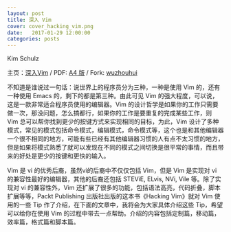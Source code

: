 ```yaml
---
layout: post
title: 深入 Vim
cover: cover_hacking_vim.png
date:   2017-01-29 12:00:00
categories: posts
---
```

Kim Schulz

主页：[深入Vim](https://github.com/M-Mono/Hacking_Vim) / PDF: [A4 版](https://github.com/M-Mono/Hacking_Vim/raw/master/Hacking%20Vim%20(A4).pdf) / Fork: [wuzhouhui](https://github.com/wuzhouhui/hacking_vim)


不知道是谁说过一句话：说世界上的程序员分为三种，一种是使用 Vim 的，还有一种使用 Emacs 的，剩下的都是第三种。由此可见 Vim 的强大程度，可以说，这是一款非常适合程序员使用的编辑器。Vim 的设计哲学是如果你的工作只需要做一次，那没问题，怎么搞都行，如果你的工作是要重复的完成某些工作，则 Vim 总可以帮你找到更少的按键方式来实现相同的目标，为此，Vim 设计了多种模式，常见的模式包括命令模式，编辑模式，命令模式等，这个也是和其他编辑器一个很不相同的地方，可能有些已经有其他编辑器习惯的人有点不太习惯的地方，但是如果将模式熟悉了就可以发现在不同的模式之间切换是很平常的事情，而且带来的好处是更少的按键和更快的输入。

Vim 是 vi 的优秀后裔，虽然vi的后裔中不仅仅包括 Vim，但是 Vim 是实现对 vi 的兼容性最好的编辑器，其他的后裔还包括 STEViE, ELvis, NVi, Vile 等。除了实现对 vi 的兼容性外，Vim 还扩展了很多的功能，包括语法高亮，代码折叠，脚本扩展等等，Packt Publishing 出版社出版的这本书《Hacking Vim》就对 Vim 使用的一些 Tip 作了介绍，在下面的文章中，我将会为大家具体介绍这些 Tip，希望可以给你在使用 Vim 的过程中带去一点帮助。介绍的内容包括定制篇，移动篇，效率篇，格式篇和脚本篇。
